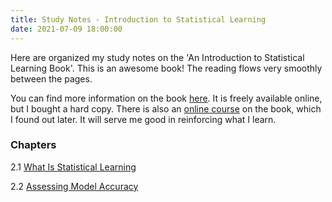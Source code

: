 ```yaml
---
title: Study Notes - Introduction to Statistical Learning
date: 2021-07-09 18:00:00
---
```


Here are organized my study notes on the 'An Introduction to Statistical Learning Book'.
This is an awesome book! The reading flows very smoothly between the pages.

You can find more information on the book [here](https://www.statlearning.com/). It is freely available online, but I bought a hard copy.
There is also an [online course](https://www.statlearning.com/online-course) on the book, which I found out later.
It will serve me good in reinforcing what I learn.

### Chapters

2.1 [What Is Statistical Learning](../study_notes/statistical-learning-2-1)

2.2 [Assessing Model Accuracy](../study_notes/statistical-learning-2-2)
